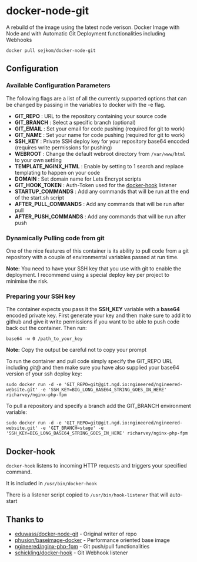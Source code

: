 # docker-node-git
A rebuild of the image using the latest node verison.
Docker Image with Node and with Automatic Git Deployment functionalities including Webhooks

```
docker pull sejkom/docker-node-git
```

## Configuration

### Available Configuration Parameters

The following flags are a list of all the currently supported options that can be changed by passing in the variables to docker with the -e flag.

 - **GIT_REPO** : URL to the repository containing your source code
 - **GIT_BRANCH** : Select a specific branch (optional)
 - **GIT_EMAIL** : Set your email for code pushing (required for git to work)
 - **GIT_NAME** : Set your name for code pushing (required for git to work)
 - **SSH_KEY** : Private SSH deploy key for your repository base64 encoded (requires write permissions for pushing)
 - **WEBROOT** : Change the default webroot directory from `/var/www/html` to your own setting
 - **TEMPLATE_NGINX_HTML** : Enable by setting to 1 search and replace templating to happen on your code
 - **DOMAIN** : Set domain name for Lets Encrypt scripts
 - **GIT_HOOK_TOKEN** : Auth-Token used for the [docker-hook](https://github.com/schickling/docker-hook) listener
 - **STARTUP_COMMANDS** : Add any commands that will be run at the end of the start.sh script
 - **AFTER_PULL_COMMANDS** : Add any commands that will be run after pull
 - **AFTER_PUSH_COMMANDS** : Add any commands that will be run after push

### Dynamically Pulling code from git
One of the nice features of this container is its ability to pull code from a git repository with a couple of environmental variables passed at run time.

**Note:** You need to have your SSH key that you use with git to enable the deployment. I recommend using a special deploy key per project to minimise the risk.

### Preparing your SSH key
The container expects you pass it the __SSH_KEY__ variable with a **base64** encoded private key. First generate your key and then make sure to add it to github and give it write permissions if you want to be able to push code back out the container. Then run:
```
base64 -w 0 /path_to_your_key
```
**Note:** Copy the output be careful not to copy your prompt

To run the container and pull code simply specify the GIT_REPO URL including *git@* and then make sure you have also supplied your base64 version of your ssh deploy key:
```
sudo docker run -d -e 'GIT_REPO=git@git.ngd.io:ngineered/ngineered-website.git' -e 'SSH_KEY=BIG_LONG_BASE64_STRING_GOES_IN_HERE' richarvey/nginx-php-fpm
```
To pull a repository and specify a branch add the GIT_BRANCH environment variable:
```
sudo docker run -d -e 'GIT_REPO=git@git.ngd.io:ngineered/ngineered-website.git' -e 'GIT_BRANCH=stage' -e 'SSH_KEY=BIG_LONG_BASE64_STRING_GOES_IN_HERE' richarvey/nginx-php-fpm
```

## Docker-hook

`docker-hook` listens to incoming HTTP requests and triggers your specified command.

It is included in `/usr/bin/docker-hook` 

There is a listener script copied to `/usr/bin/hook-listener` that will auto-start


## Thanks to
* [eduwass/docker-node-git](https://github.com/eduwass/docker-node-git/) - Original writer of repo
* [phusion/baseimage-docker](https://github.com/phusion/baseimage-docker/) - Performance oriented base image
* [ngineered/nginx-php-fpm](https://github.com/ngineered/nginx-php-fpm) - Git push/pull functionalities
* [schickling/docker-hook](https://github.com/schickling/docker-hook) - Git Webhook listener
